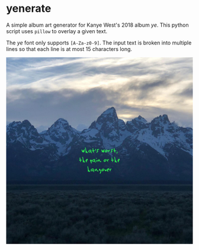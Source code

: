 # yenerate

A simple album art generator for Kanye West's 2018 album *ye*.
This python script uses `pillow` to overlay a given text.

The *ye* font only supports `[A-Za-z0-9]`. The input text is broken
into multiple lines so that each line is at most 15 characters long.

![img](samples/sample_01.jpg)
